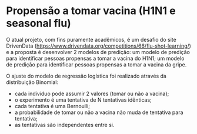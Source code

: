 # Propensão a tomar vacina (H1N1 e seasonal flu)
 
 O atual projeto, com fins puramente acadêmicos, é um desafio do site DrivenData (https://www.drivendata.org/competitions/66/flu-shot-learning/) e a proposta é desenvolver 2 modelos de predição:
 um modelo de predição para identificar pessoas propensas a tomar a vacina do H1N1;
 um modelo de predição para identificar pessoas propensas a tomar a vacina da gripe.
 
 O ajuste do modelo de regressão logística foi realizado através da distribuição Binomial:
 - cada indivíduo pode assumir 2 valores (tomar ou não a vacina);
 - o experimento é uma tentativa de N tentativas idênticas;
 - cada tentativa é uma Bernoulli;
 - a probabilidade de tomar ou não a vacina não muda de tentativa para tentativa;
 - as tentativas são independentes entre si. 